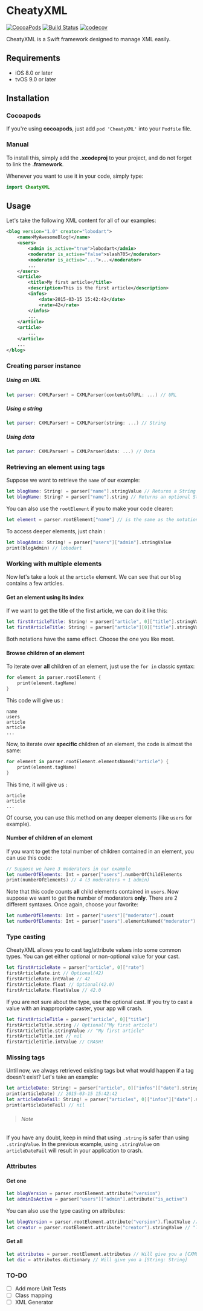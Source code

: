 # CheatyXML

[![CocoaPods](https://img.shields.io/cocoapods/v/CheatyXML.svg?maxAge=2592000)](https://cocoapods.org/pods/CheatyXML)
[![Build Status](https://travis-ci.org/lobodart/CheatyXML.svg?branch=master)](https://travis-ci.org/lobodart/CheatyXML)
[![codecov](https://codecov.io/gh/lobodart/CheatyXML/branch/master/graph/badge.svg)](https://codecov.io/gh/lobodart/CheatyXML)

CheatyXML is a Swift framework designed to manage XML easily.

## Requirements
- iOS 8.0 or later
- tvOS 9.0 or later

## Installation
### Cocoapods
If you're using **cocoapods**, just add `pod 'CheatyXML'` into your `Podfile` file.

### Manual
To install this, simply add the **.xcodeproj** to your project, and do not forget to link the **.framework**.

Whenever you want to use it in your code, simply type:
```swift
import CheatyXML
```

## Usage
Let's take the following XML content for all of our examples:
```xml
<blog version="1.0" creator="lobodart">
    <name>MyAwesomeBlog!</name>
    <users>
        <admin is_active="true">lobodart</admin>
        <moderator is_active="false">slash705</moderator>
        <moderator is_active="...">...</moderator>
        ...
    </users>
    <article>
        <title>My first article</title>
        <description>This is the first article</description>
        <infos>
            <date>2015-03-15 15:42:42</date>
            <rate>42</rate>
        </infos>
        ...
    </article>
    <article>
        ...
    </article>
    ...
</blog>
```

### Creating parser instance

##### Using an URL
```swift
let parser: CXMLParser! = CXMLParser(contentsOfURL: ...) // URL
```
##### Using a string
```swift
let parser: CXMLParser! = CXMLParser(string: ...) // String
```
##### Using data
```swift
let parser: CXMLParser! = CXMLParser(data: ...) // Data
```

### Retrieving an element using tags
Suppose we want to retrieve the `name` of our example:
```swift
let blogName: String! = parser["name"].stringValue // Returns a String
let blogName: String? = parser["name"].string // Returns an optional String
```
You can also use the `rootElement` if you to make your code clearer:
```swift
let element = parser.rootElement["name"] // is the same as the notation seen before
```

To access deeper elements, just chain :
```swift
let blogAdmin: String! = parser["users"]["admin"].stringValue
print(blogAdmin) // lobodart
```

### Working with multiple elements
Now let's take a look at the `article` element. We can see that our `blog` contains a few articles.

#### Get an element using its index
If we want to get the title of the first article, we can do it like this:
```swift
let firstArticleTitle: String! = parser["article", 0]["title"].stringValue
let firstArticleTitle: String! = parser["article"][0]["title"].stringValue
```

Both notations have the same effect. Choose the one you like most.

#### Browse children of an element
To iterate over **all** children of an element, just use the `for in` classic syntax:
```swift
for element in parser.rootElement {
    print(element.tagName)
}
```

This code will give us :
```
name
users
article
article
...
```

Now, to iterate over **specific** children of an element, the code is almost the same:
```swift
for element in parser.rootElement.elementsNamed("article") {
    print(element.tagName)
}
```

This time, it will give us :
```
article
article
...
```

Of course, you can use this method on any deeper elements (like `users` for example).

#### Number of children of an element
If you want to get the total number of children contained in an element, you can use this code:
```swift
// Suppose we have 3 moderators in our example
let numberOfElements: Int = parser["users"].numberOfChildElements
print(numberOfElements) // 4 (3 moderators + 1 admin)
```

Note that this code counts **all** child elements contained in `users`. Now suppose we want to get the number of moderators **only**. There are 2 different syntaxes. Once again, choose your favorite:
```swift
let numberOfElements: Int = parser["users"]["moderator"].count
let numberOfElements: Int = parser["users"].elementsNamed("moderator").count
```

### Type casting
CheatyXML allows you to cast tag/attribute values into some common types. You can get either optional or non-optional value for your cast.
```swift
let firstArticleRate = parser["article", 0]["rate"]
firstArticleRate.int // Optional(42)
firstArticleRate.intValue // 42
firstArticleRate.float // Optional(42.0)
firstArticleRate.floatValue // 42.0
```

If you are not sure about the type, use the optional cast. If you try to cast a value with an inappropriate caster, your app will crash.
```swift
let firstArticleTitle = parser["article", 0]["title"]
firstArticleTitle.string // Optional("My first article")
firstArticleTitle.stringValue // "My first article"
firstArticleTitle.int // nil
firstArticleTitle.intValue // CRASH!
```

### Missing tags
Until now, we always retrieved existing tags but what would happen if a tag doesn't exist? Let's take an example:
```swift
let articleDate: String! = parser["article", 0]["infos"]["date"].stringValue
print(articleDate) // 2015-03-15 15:42:42
let articleDateFail: String! = parser["articles", 0]["infos"]["date"].string // I intentionally add an 's' to 'article'
print(articleDateFail) // nil
```
> ###### Note
If you have any doubt, keep in mind that using `.string` is safer than using `.stringValue`. In the previous example, using `.stringValue` on `articleDateFail` will result in your application to crash.


### Attributes
#### Get one
```swift
let blogVersion = parser.rootElement.attribute("version")
let adminIsActive = parser["users"]["admin"].attribute("is_active")
```

You can also use the type casting on attributes:
```swift
let blogVersion = parser.rootElement.attribute("version").floatValue // 1.0
let creator = parser.rootElement.attribute("creator").stringValue // "lobodart"
```

#### Get all
```swift
let attributes = parser.rootElement.attributes // Will give you a [CXMLAttribute]
let dic = attributes.dictionary // Will give you a [String: String]
```

### TO-DO
- [ ] Add more Unit Tests
- [ ] Class mapping
- [ ] XML Generator
